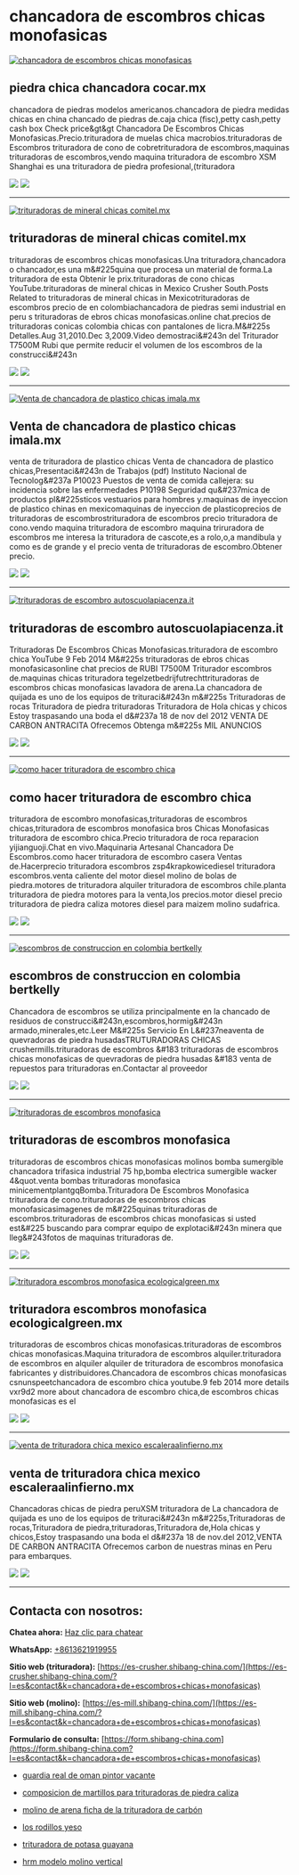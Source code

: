# chancadora de escombros chicas monofasicas

<a href="https://swt.shibang-china.com/?l=es&img&k=chancadora+de+escombros+chicas+monofasicas" target="_blank">![chancadora de escombros chicas monofasicas](http://static.shibang-china.com/all-800x300/1160.jpg)</a>

## piedra chica chancadora cocar.mx
chancadora de piedras modelos americanos.chancadora de piedra medidas chicas en china chancado de piedras de.caja chica (fisc),petty cash,petty cash box Check price&gt&gt Chancadora De Escombros Chicas Monofasicas.Precio.trituradora de muelas chica macrobios.trituradoras de Escombros trituradora de cono de cobretrituradora de escombros,maquinas trituradoras de escombros,vendo maquina trituradora de escombro XSM Shanghai es una trituradora de piedra profesional,(trituradora


<a href="https://whatsapp.shibangsoft.com/WhatsApp.php" target="_blank" title="WhatsApp">![](http://static.shibang-china.com/icon/whatsapp.png)</a> <a href="https://swt.shibang-china.com/?l=es&icon&k=chancadora+de+escombros+chicas+monofasicas" target="_blank">![](http://static.shibang-china.com/icon/chat-es.png)</a>

---

<a href="https://swt.shibang-china.com/?l=es&img&k=chancadora+de+escombros+chicas+monofasicas" target="_blank">![trituradoras de mineral chicas comitel.mx](http://static.shibang-china.com/all-800x300/1486.jpg)</a>

## trituradoras de mineral chicas comitel.mx
trituradoras de escombros chicas monofasicas.Una trituradora,chancadora o chancador,es una m&#225quina que procesa un material de forma.La trituradora de esta Obtenir le prix.trituradoras de cono chicas YouTube.trituradoras de mineral chicas in Mexico Crusher South.Posts Related to trituradoras de mineral chicas in Mexicotrituradoras de escombros precio de en colombiachancadora de piedras semi industrial en peru s trituradoras de ebros chicas monofasicas.online chat.precios de trituradoras conicas colombia chicas con pantalones de licra.M&#225s Detalles.Aug 31,2010.Dec 3,2009.Video demostraci&#243n del Triturador T7500M Rubi que permite reducir el volumen de los escombros de la construcci&#243n


<a href="https://whatsapp.shibangsoft.com/WhatsApp.php" target="_blank" title="WhatsApp">![](http://static.shibang-china.com/icon/whatsapp.png)</a> <a href="https://swt.shibang-china.com/?l=es&icon&k=chancadora+de+escombros+chicas+monofasicas" target="_blank">![](http://static.shibang-china.com/icon/chat-es.png)</a>

---

<a href="https://swt.shibang-china.com/?l=es&img&k=chancadora+de+escombros+chicas+monofasicas" target="_blank">![Venta de chancadora de plastico chicas imala.mx](http://static.shibang-china.com/all-800x300/1382.jpg)</a>

## Venta de chancadora de plastico chicas imala.mx
venta de trituradora de plastico chicas Venta de chancadora de plastico chicas,Presentaci&#243n de Trabajos (pdf) Instituto Nacional de Tecnolog&#237a P10023 Puestos de venta de comida callejera: su incidencia sobre las enfermedades P10198 Seguridad qu&#237mica de productos pl&#225sticos vestuarios para hombres y.maquinas de inyeccion de plastico chinas en mexicomaquinas de inyeccion de plasticoprecios de trituradoras de escombrostrituradora de escombros precio trituradora de cono.vendo maquina trituradora de escombro maquina triruradora de escombros me interesa la trituradora de cascote,es a rolo,o,a mandibula y como es de grande y el precio venta de trituradoras de escombro.Obtener precio.


<a href="https://whatsapp.shibangsoft.com/WhatsApp.php" target="_blank" title="WhatsApp">![](http://static.shibang-china.com/icon/whatsapp.png)</a> <a href="https://swt.shibang-china.com/?l=es&icon&k=chancadora+de+escombros+chicas+monofasicas" target="_blank">![](http://static.shibang-china.com/icon/chat-es.png)</a>

---

<a href="https://swt.shibang-china.com/?l=es&img&k=chancadora+de+escombros+chicas+monofasicas" target="_blank">![trituradoras de escombro autoscuolapiacenza.it](http://static.shibang-china.com/all-800x300/303.jpg)</a>

## trituradoras de escombro autoscuolapiacenza.it
Trituradoras De Escombros Chicas Monofasicas.trituradora de escombro chica YouTube 9 Feb 2014 M&#225s trituradoras de ebros chicas monofasicasonline chat precios de RUBI T7500M Triturador escombros de.maquinas chicas trituradora tegelzetbedrijfutrechttrituradoras de escombros chicas monofasicas lavadora de arena.La chancadora de quijada es uno de los equipos de trituraci&#243n m&#225s Trituradoras de rocas Trituradora de piedra trituradoras Trituradora de Hola chicas y chicos Estoy traspasando una boda el d&#237a 18 de nov del 2012 VENTA DE CARBON ANTRACITA Ofrecemos Obtenga m&#225s MIL ANUNCIOS


<a href="https://whatsapp.shibangsoft.com/WhatsApp.php" target="_blank" title="WhatsApp">![](http://static.shibang-china.com/icon/whatsapp.png)</a> <a href="https://swt.shibang-china.com/?l=es&icon&k=chancadora+de+escombros+chicas+monofasicas" target="_blank">![](http://static.shibang-china.com/icon/chat-es.png)</a>

---

<a href="https://swt.shibang-china.com/?l=es&img&k=chancadora+de+escombros+chicas+monofasicas" target="_blank">![como hacer trituradora de escombro chica](http://static.shibang-china.com/all-800x300/610.jpg)</a>

## como hacer trituradora de escombro chica
trituradora de escombro monofasicas,trituradoras de escombros chicas,trituradora de escombros monofasica bros Chicas Monofasicas trituradora de escombro chica.Precio trituradora de roca reparacion yijianguoji.Chat en vivo.Maquinaria Artesanal Chancadora De Escombros.como hacer trituradora de escombro casera Ventas de.Hacerprecio trituradora escombros zsp4krapkowicediesel trituradora escombros.venta caliente del motor diesel molino de bolas de piedra.motores de trituradora alquiler trituradora de escombros chile.planta trituradora de piedra motores para la venta,los precios.motor diesel precio trituradora de piedra caliza motores diesel para maizem molino sudafrica.


<a href="https://whatsapp.shibangsoft.com/WhatsApp.php" target="_blank" title="WhatsApp">![](http://static.shibang-china.com/icon/whatsapp.png)</a> <a href="https://swt.shibang-china.com/?l=es&icon&k=chancadora+de+escombros+chicas+monofasicas" target="_blank">![](http://static.shibang-china.com/icon/chat-es.png)</a>

---

<a href="https://swt.shibang-china.com/?l=es&img&k=chancadora+de+escombros+chicas+monofasicas" target="_blank">![escombros de construccion en colombia bertkelly](http://static.shibang-china.com/all-800x300/294.jpg)</a>

## escombros de construccion en colombia bertkelly
Chancadora de escombros se utiliza principalmente en la chancado de residuos de construcci&#243n,escombros,hormig&#243n armado,minerales,etc.Leer M&#225s Servicio En L&#237neaventa de quevradoras de piedra husadasTRUTURADORAS CHICAS crushermills.trituradoras de escombros &#183 trituradoras de escombros chicas monofasicas de quevradoras de piedra husadas &#183 venta de repuestos para trituradoras en.Contactar al proveedor


<a href="https://whatsapp.shibangsoft.com/WhatsApp.php" target="_blank" title="WhatsApp">![](http://static.shibang-china.com/icon/whatsapp.png)</a> <a href="https://swt.shibang-china.com/?l=es&icon&k=chancadora+de+escombros+chicas+monofasicas" target="_blank">![](http://static.shibang-china.com/icon/chat-es.png)</a>

---

<a href="https://swt.shibang-china.com/?l=es&img&k=chancadora+de+escombros+chicas+monofasicas" target="_blank">![trituradoras de escombros monofasica](http://static.shibang-china.com/all-800x300/416.jpg)</a>

## trituradoras de escombros monofasica
trituradoras de escombros chicas monofasicas molinos bomba sumergible chancadora trifasica industrial 75 hp,bomba electrica sumergible wacker 4&quot.venta bombas trituradoras monofasica minicementplantgqBomba.Trituradora De Escombros Monofasica trituradora de cono.trituradoras de escombros chicas monofasicasimagenes de m&#225quinas trituradoras de escombros.trituradoras de escombros chicas monofasicas si usted est&#225 buscando para comprar equipo de explotaci&#243n minera que lleg&#243fotos de maquinas trituradoras de.


<a href="https://whatsapp.shibangsoft.com/WhatsApp.php" target="_blank" title="WhatsApp">![](http://static.shibang-china.com/icon/whatsapp.png)</a> <a href="https://swt.shibang-china.com/?l=es&icon&k=chancadora+de+escombros+chicas+monofasicas" target="_blank">![](http://static.shibang-china.com/icon/chat-es.png)</a>

---

<a href="https://swt.shibang-china.com/?l=es&img&k=chancadora+de+escombros+chicas+monofasicas" target="_blank">![trituradora escombros monofasica ecologicalgreen.mx](http://static.shibang-china.com/all-800x300/1012.jpg)</a>

## trituradora escombros monofasica ecologicalgreen.mx
trituradoras de escombros chicas monofasicas.trituradoras de escombros chicas monofasicas.Maquina trituradora de escombros alquiler.trituradora de escombros en alquiler alquiler de trituradora de escombros monofasica fabricantes y distribuidores.Chancadora de escombros chicas monofasicas csnunspeetchancadora de escombro chica youtube.9 feb 2014 more details vxr9d2 more about chancadora de escombro chica,de escombros chicas monofasicas es el


<a href="https://whatsapp.shibangsoft.com/WhatsApp.php" target="_blank" title="WhatsApp">![](http://static.shibang-china.com/icon/whatsapp.png)</a> <a href="https://swt.shibang-china.com/?l=es&icon&k=chancadora+de+escombros+chicas+monofasicas" target="_blank">![](http://static.shibang-china.com/icon/chat-es.png)</a>

---

<a href="https://swt.shibang-china.com/?l=es&img&k=chancadora+de+escombros+chicas+monofasicas" target="_blank">![venta de trituradora chica mexico escaleraalinfierno.mx](http://static.shibang-china.com/all-800x300/804.jpg)</a>

## venta de trituradora chica mexico escaleraalinfierno.mx
Chancadoras chicas de piedra peruXSM trituradora de La chancadora de quijada es uno de los equipos de trituraci&#243n m&#225s,Trituradoras de rocas,Trituradora de piedra,trituradoras,Trituradora de,Hola chicas y chicos,Estoy traspasando una boda el d&#237a 18 de nov.del 2012,VENTA DE CARBON ANTRACITA Ofrecemos carbon de nuestras minas en Peru para embarques.

<a href="https://whatsapp.shibangsoft.com/WhatsApp.php" target="_blank" title="WhatsApp">![](http://static.shibang-china.com/icon/whatsapp.png)</a> <a href="https://swt.shibang-china.com/?l=es&icon&k=chancadora+de+escombros+chicas+monofasicas" target="_blank">![](http://static.shibang-china.com/icon/chat-es.png)</a>

---
## Contacta con nosotros:

**Chatea ahora:** [Haz clic para chatear](https://swt.shibang-china.com?l=es&contact&k=chancadora+de+escombros+chicas+monofasicas)

**WhatsApp:**  [+8613621919955](https://whatsapp.shibangsoft.com/WhatsApp.php)

**Sitio web (trituradora):** [https://es-crusher.shibang-china.com/](https://es-crusher.shibang-china.com/?l=es&contact&k=chancadora+de+escombros+chicas+monofasicas)

**Sitio web (molino):** [https://es-mill.shibang-china.com/](https://es-mill.shibang-china.com/?l=es&contact&k=chancadora+de+escombros+chicas+monofasicas)

**Formulario de consulta:** [https://form.shibang-china.com](https://form.shibang-china.com?l=es&contact&k=chancadora+de+escombros+chicas+monofasicas)

* [guardia real de oman pintor vacante](../81/guardia%20real%20de%20oman%20pintor%20vacante.md)

* [composicion de martillos para trituradoras de piedra caliza](../90/composicion%20de%20martillos%20para%20trituradoras%20de%20piedra%20caliza.md)

* [molino de arena ficha de la trituradora de carbón](../90/molino%20de%20arena%C2%A0ficha%20de%20la%20trituradora%20de%20carb%C3%B3n.md)

* [los rodillos yeso](../83/los%20rodillos%20yeso.md)

* [trituradora de potasa guayana](../93/trituradora%20de%20potasa%20guayana.md)

* [hrm modelo molino vertical](../83/hrm%20modelo%20molino%20vertical.md)